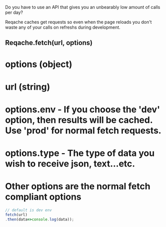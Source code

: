 Do you have to use an API that gives you an unbearably low amount of calls per day? 

Reqache caches get requests so even when the page reloads you don't waste any of your calls on refreshs during development.


## Reqache.fetch(url, options)

# options (object) 

# url (string) 

# options.env - If you choose the 'dev' option, then results will be cached. Use 'prod' for normal fetch requests. 

# options.type - The type of data you wish to receive json, text...etc. 

# Other options are the normal fetch compliant options

```javascript
// default is dev env
fetch(url)
.then(data=>console.log(data));
```
